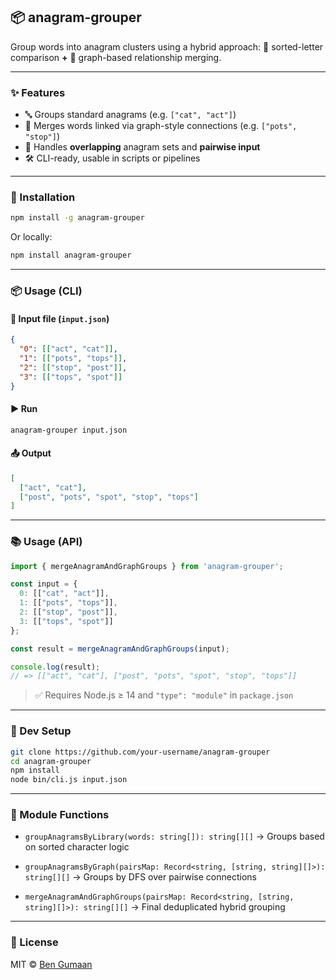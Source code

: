 ## 📦 anagram-grouper

Group words into anagram clusters using a hybrid approach:
🧠 sorted-letter comparison **+** 🔗 graph-based relationship merging.

---

### ✨ Features

* 🔤 Groups standard anagrams (e.g. `["cat", "act"]`)
* 🔗 Merges words linked via graph-style connections (e.g. `["pots", "stop"]`)
* 🧠 Handles **overlapping** anagram sets and **pairwise input**
* 🛠️ CLI-ready, usable in scripts or pipelines

---

### 🚀 Installation

```bash
npm install -g anagram-grouper
```

Or locally:

```bash
npm install anagram-grouper
```

---

### 📦 Usage (CLI)

#### 📁 Input file (`input.json`)

```json
{
  "0": [["act", "cat"]],
  "1": [["pots", "tops"]],
  "2": [["stop", "post"]],
  "3": [["tops", "spot"]]
}
```

#### ▶️ Run

```bash
anagram-grouper input.json
```

#### 📤 Output

```json
[
  ["act", "cat"],
  ["post", "pots", "spot", "stop", "tops"]
]
```

---

### 📚 Usage (API)

```js
import { mergeAnagramAndGraphGroups } from 'anagram-grouper';

const input = {
  0: [["cat", "act"]],
  1: [["pots", "tops"]],
  2: [["stop", "post"]],
  3: [["tops", "spot"]]
};

const result = mergeAnagramAndGraphGroups(input);

console.log(result);
// => [["act", "cat"], ["post", "pots", "spot", "stop", "tops"]]
```

> ✅ Requires Node.js ≥ 14 and `"type": "module"` in `package.json`

---

### 🧪 Dev Setup

```bash
git clone https://github.com/your-username/anagram-grouper
cd anagram-grouper
npm install
node bin/cli.js input.json
```

---

### 🔧 Module Functions

* `groupAnagramsByLibrary(words: string[]): string[][]`
  → Groups based on sorted character logic

* `groupAnagramsByGraph(pairsMap: Record<string, [string, string][]>): string[][]`
  → Groups by DFS over pairwise connections

* `mergeAnagramAndGraphGroups(pairsMap: Record<string, [string, string][]>): string[][]`
  → Final deduplicated hybrid grouping

---

### 📄 License

MIT © [Ben Gumaan](https://github.com/bengumaan)
